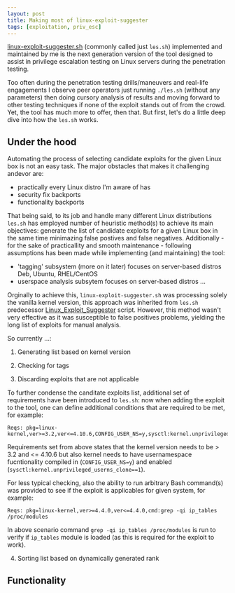 ```yaml
---
layout: post
title: Making most of linux-exploit-suggester
tags: [exploitation, priv_esc]
---
```


[linux-exploit-suggester.sh](https://github.com/mzet-/linux-exploit-suggester) (commonly called just `les.sh`) implemented and maintained by me is the next generation version of the tool designed to assist in privilege escalation testing on Linux servers during the penetration testing.

Too often during the penetration testing drills/maneuvers and real-life engagements I observe peer operators just running `./les.sh` (without any parameters) then doing cursory analysis of results and moving forward to other testing techniques if none of the exploit stands out of from the crowd. Yet, the tool has much more to offer, then that. But first, let's do a little deep dive into how the `les.sh` works.

## Under the hood

Automating the process of selecting candidate exploits for the given Linux box is not an easy task. The major obstacles that makes it challenging andevor are:

- practically every Linux distro I'm aware of has 
- security fix backports
- functionality backports

That being said, to its job and handle many different Linux distributions `les.sh` has employed number of heuristic method(s) to achieve its main objectives: generate the list of candidate exploits for a given Linux box in the same time minimazing false postives and false negatives. Additionally - for the sake of practicallity and smooth maintenance - following assumptions has been made while implementing (and maintaining) the tool:

- 'tagging' subsystem (more on it later) focuses on server-based distros Deb, Ubuntu, RHEL/CentOS
- userspace analysis subsytem focuses on server-based distros ...

Orginally to achieve this, `linux-exploit-suggester.sh` was processing solely the vanilla kernel version, this approach was inherited from `les.sh` predecessor [Linux_Exploit_Suggester](https://github.com/InteliSecureLabs/Linux_Exploit_Suggester) script. However, this method wasn't very effective as it was susceptible to false positives problems, yielding the long list of exploits for manual analysis.

So currently ...:

1. Generating list based on kernel version

2. Checking for tags

3. Discarding exploits that are not applicable

To further condense the canditate exploits list, additional set of requirements have been introduced to `les.sh`: now when adding the exploit to the tool, one can define additional conditions that are required to be met, for example:

    Reqs: pkg=linux-kernel,ver>=3.2,ver<=4.10.6,CONFIG_USER_NS=y,sysctl:kernel.unprivileged_userns_clone==1 

Requirements set from above states that the kernel version needs to be > 3.2 and <= 4.10.6 but also kernel needs to have usernamespace fucntionality compiled in (`CONFIG_USER_NS=y`) and enabled (`sysctl:kernel.unprivileged_userns_clone==1`).

For less typical checking, also the ability to run arbitrary Bash command(s) was provided to see if the exploit is applicables for given system, for example:

    Reqs: pkg=linux-kernel,ver>=4.4.0,ver<=4.4.0,cmd:grep -qi ip_tables /proc/modules

In above scenario command `grep -qi ip_tables /proc/modules` is run to verify if `ip_tables` module is loaded (as this is required for the exploit to work).

4. Sorting list based on dynamically generated rank

## Functionality

